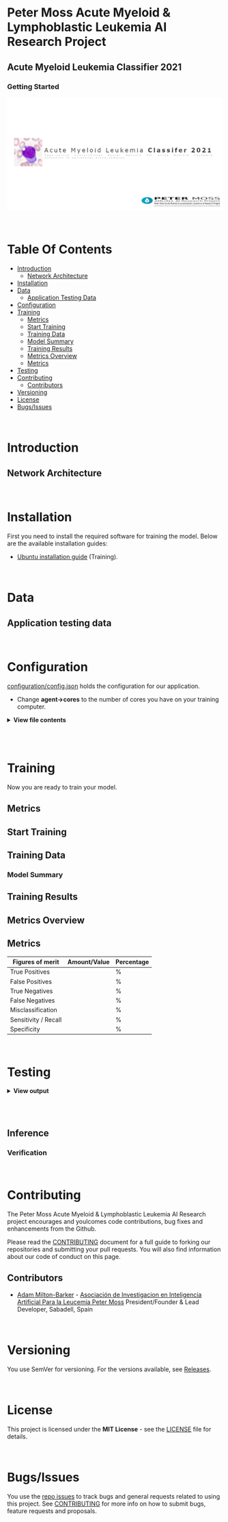 # Peter Moss Acute Myeloid & Lymphoblastic Leukemia AI Research Project
## Acute Myeloid Leukemia Classifier 2021
### Getting Started

![Acute Myeloid Leukemia Classifier 2021](../assets/images/acute-myeloid-leukemia-classifier-2021.jpg)

&nbsp;

# Table Of Contents

- [Introduction](#introduction)
    - [Network Architecture](#network-architecture)
- [Installation](#installation)
- [Data](#data)
	- [Application Testing Data](#application-testing-data)
- [Configuration](#configuration)
- [Training](#training)
    - [Metrics](#metrics)
	- [Start Training](#start-training)
	- [Training Data](#training-data)
	- [Model Summary](#model-summary)
	- [Training Results](#training-results)
	- [Metrics Overview](#metrics-overview)
	- [Metrics](#metrics)
- [Testing](#testing)
- [Contributing](#contributing)
  - [Contributors](#contributors)
- [Versioning](#versioning)
- [License](#license)
- [Bugs/Issues](#bugs-issues)

&nbsp;

# Introduction

## Network Architecture

&nbsp;

# Installation
First you need to install the required software for training the model. Below are the available installation guides:

- [Ubuntu installation guide](installation/ubuntu.md) (Training).

&nbsp;

# Data

## Application testing data

&nbsp;

# Configuration
[configuration/config.json](../configuration/config.json "configuration/config.json")  holds the configuration for our application.

- Change **agent->cores** to the number of cores you have on your training computer.

<details><summary><b>View file contents</b></summary>
<p>

```
```

</p>
</details><br />

&nbsp;

# Training
Now you are ready to train your model.

## Metrics

## Start Training

## Training Data

### Model Summary

## Training Results

## Metrics Overview


## Metrics
| Figures of merit     | Amount/Value | Percentage |
| -------------------- | ----- | ---------- |
| True Positives       |  | % |
| False Positives      |  | % |
| True Negatives       |  | % |
| False Negatives      |  | % |
| Misclassification    |  | % |
| Sensitivity / Recall |    | % |
| Specificity          |   | % |

&nbsp;

# Testing

<details><summary><b>View output</b></summary>
<p>

```
```
</p>
</details><br />

&nbsp;

## Inference

### Verification

&nbsp;

# Contributing

The Peter Moss Acute Myeloid & Lymphoblastic Leukemia AI Research project encourages and youlcomes code contributions, bug fixes and enhancements from the Github.

Please read the [CONTRIBUTING](../CONTRIBUTING.md "CONTRIBUTING") document for a full guide to forking our repositories and submitting your pull requests. You will also find information about our code of conduct on this page.

## Contributors

- [Adam Milton-Barker](https://www.leukemiaairesearch.com/association/volunteers/adam-milton-barker "Adam Milton-Barker") - [Asociación de Investigacion en Inteligencia Artificial Para la Leucemia Peter Moss](https://www.leukemiaresearchassociation.ai "Asociación de Investigacion en Inteligencia Artificial Para la Leucemia Peter Moss") President/Founder & Lead Developer, Sabadell, Spain

&nbsp;

# Versioning

You use SemVer for versioning. For the versions available, see [Releases](../releases "Releases").

&nbsp;

# License

This project is licensed under the **MIT License** - see the [LICENSE](../LICENSE "LICENSE") file for details.

&nbsp;

# Bugs/Issues

You use the [repo issues](../issues "repo issues") to track bugs and general requests related to using this project. See [CONTRIBUTING](../CONTRIBUTING.md "CONTRIBUTING") for more info on how to submit bugs, feature requests and proposals.